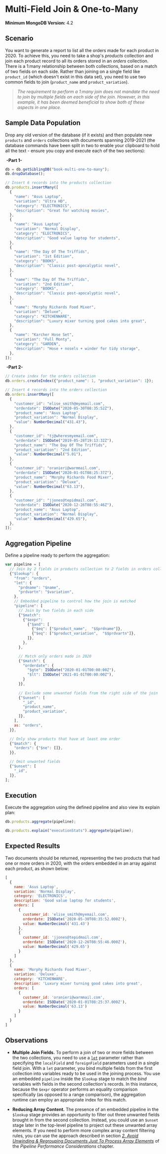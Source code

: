 # Multi-Field Join & One-to-Many

__Minimum MongoDB Version:__ 4.2


## Scenario

You want to generate a report to list all the orders made for each product in 2020. To achieve this, you need to take a shop's _products_ collection and join each product record to all its orders stored in an _orders_ collection. There is a 1:many relationship between both collections, based on a match of two fields on each side. Rather than joining on a single field like `product_id` (which doesn't exist in this data set), you need to use two common fields to join (`product_name` and `product_variation`). 

> _The requirement to perform a 1:many join does not mandate the need to join by multiple fields on each side of the join. However, in this example, it has been deemed beneficial to show both of these aspects in one place._


## Sample Data Population

Drop any old version of the database (if it exists) and then populate new `products` and `orders` collections with documents spanning 2019-2021 (the database commands have been split in two to enable your clipboard to hold all the text - ensure you copy and execute each of the two sections):

&nbsp;__-Part 1-__

```javascript
db = db.getSiblingDB("book-multi-one-to-many");
db.dropDatabase();

// Insert 6 records into the products collection
db.products.insertMany([
  {
    "name": "Asus Laptop",
    "variation": "Ultra HD",
    "category": "ELECTRONICS",
    "description": "Great for watching movies",
  },
  {
    "name": "Asus Laptop",
    "variation": "Normal Display",
    "category": "ELECTRONICS",
    "description": "Good value laptop for students",
  },
  {
    "name": "The Day Of The Triffids",
    "variation": "1st Edition",
    "category": "BOOKS",
    "description": "Classic post-apocalyptic novel",
  },
  {
    "name": "The Day Of The Triffids",
    "variation": "2nd Edition",
    "category": "BOOKS",
    "description": "Classic post-apocalyptic novel",
  },
  {
    "name": "Morphy Richards Food Mixer",
    "variation": "Deluxe",
    "category": "KITCHENWARE",
    "description": "Luxury mixer turning good cakes into great",
  },
  {
    "name": "Karcher Hose Set",
    "variation": "Full Monty",
    "category": "GARDEN",
    "description": "Hose + nosels + winder for tidy storage",
  },
]); 
```

&nbsp;__-Part 2-__

```javascript
// Create index for the orders collection
db.orders.createIndex({"product_name": 1, "product_variation": 1});

// Insert 4 records into the orders collection
db.orders.insertMany([
  {
    "customer_id": "elise_smith@myemail.com",
    "orderdate": ISODate("2020-05-30T08:35:52Z"),
    "product_name": "Asus Laptop",
    "product_variation": "Normal Display",
    "value": NumberDecimal("431.43"),
  },
  {
    "customer_id": "tj@wheresmyemail.com",
    "orderdate": ISODate("2019-05-28T19:13:32Z"),
    "product_name": "The Day Of The Triffids",
    "product_variation": "2nd Edition",
    "value": NumberDecimal("5.01"),
  },  
  {
    "customer_id": "oranieri@warmmail.com",
    "orderdate": ISODate("2020-01-01T08:25:37Z"),
    "product_name": "Morphy Richards Food Mixer",
    "product_variation": "Deluxe",
    "value": NumberDecimal("63.13"),
  },
  {
    "customer_id": "jjones@tepidmail.com",
    "orderdate": ISODate("2020-12-26T08:55:46Z"),
    "product_name": "Asus Laptop",
    "product_variation": "Normal Display",
    "value": NumberDecimal("429.65"),
  },
]);
```


## Aggregation Pipeline

Define a pipeline ready to perform the aggregation:

```javascript
var pipeline = [
  // Join by 2 fields in products collection to 2 fields in orders collection
  {"$lookup": {
    "from": "orders",
    "let": {
      "prdname": "$name",
      "prdvartn": "$variation",
    },
    // Embedded pipeline to control how the join is matched
    "pipeline": [
      // Join by two fields in each side
      {"$match":
        {"$expr":
          {"$and": [
            {"$eq": ["$product_name",  "$$prdname"]},
            {"$eq": ["$product_variation",  "$$prdvartn"]},            
          ]},
        },
      },

      // Match only orders made in 2020
      {"$match": {
        "orderdate": {
          "$gte": ISODate("2020-01-01T00:00:00Z"),
          "$lt": ISODate("2021-01-01T00:00:00Z"),
        }
      }},
      
      // Exclude some unwanted fields from the right side of the join
      {"$unset": [
        "_id",
        "product_name",
        "product_variation",
      ]},
    ],
    as: "orders",
  }},

  // Only show products that have at least one order
  {"$match": {
    "orders": {"$ne": []},
  }},

  // Omit unwanted fields
  {"$unset": [
    "_id",
  ]}, 
];
```

## Execution

Execute the aggregation using the defined pipeline and also view its explain plan:

```javascript
db.products.aggregate(pipeline);
```

```javascript
db.products.explain("executionStats").aggregate(pipeline);
```


## Expected Results

Two documents should be returned, representing the two products that had one or more orders in 2020, with the orders embedded in an array against each product, as shown below:

```javascript
[
  {
    name: 'Asus Laptop',
    variation: 'Normal Display',
    category: 'ELECTRONICS',
    description: 'Good value laptop for students',
    orders: [
      {
        customer_id: 'elise_smith@myemail.com',
        orderdate: ISODate('2020-05-30T08:35:52.000Z'),
        value: NumberDecimal('431.43')
      },
      {
        customer_id: 'jjones@tepidmail.com',
        orderdate: ISODate('2020-12-26T08:55:46.000Z'),
        value: NumberDecimal('429.65')
      }
    ]
  },
  {
    name: 'Morphy Richards Food Mixer',
    variation: 'Deluxe',
    category: 'KITCHENWARE',
    description: 'Luxury mixer turning good cakes into great',
    orders: [
      {
        customer_id: 'oranieri@warmmail.com',
        orderdate: ISODate('2020-01-01T08:25:37.000Z'),
        value: NumberDecimal('63.13')
      }
    ]
  }
]
```


## Observations

 * __Multiple Join Fields.__ To perform a join of two or more fields between the two collections, you need to use a [`let`](https://docs.mongodb.com/manual/reference/operator/aggregation/lookup/#join-conditions-and-uncorrelated-sub-queries) parameter rather than specifying the `localField` and `foreignField` parameters used in a single field join. With a `let` parameter, you bind multiple fields from the first collection into variables ready to be used in the joining process. You use an embedded `pipeline` inside the `$lookup` stage to match the _bind_ variables with fields in the second collection's records. In this instance, because the `$expr` operator performs an equality comparison specifically (as opposed to a range comparison), the aggregation runtime can employ an appropriate index for this match.
 
 * __Reducing Array Content.__ The presence of an embedded pipeline in the `$lookup` stage provides an opportunity to filter out three unwanted fields brought in from the second collection. Instead, you could use an `$unset` stage later in the top-level pipeline to project out these unwanted array elements. If you need to perform more complex array content filtering rules, you can use the approach described in section _[2. Avoid Unwinding & Regrouping Documents Just To Process Array Elements](../../guides/performance.md#2-avoid-unwinding--regrouping-documents-just-to-process-array-elements)_ of the _Pipeline Performance Considerations_ chapter.

